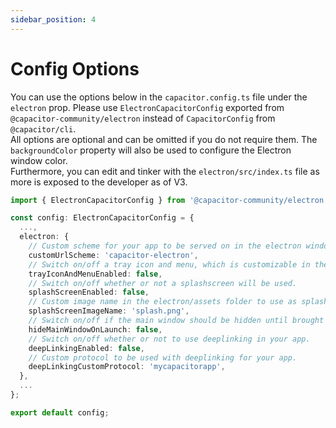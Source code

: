 ```yaml
---
sidebar_position: 4
---
```


# Config Options

You can use the options below in the `capacitor.config.ts` file under the `electron` prop. Please use `ElectronCapacitorConfig` exported from `@capacitor-community/electron` instead of `CapacitorConfig` from `@capacitor/cli`.\
All options are optional and can be omitted if you do not require them. The `backgroundColor` property will also be used to configure the Electron window color.\
Furthermore, you can edit and tinker with the `electron/src/index.ts` file as more is exposed to the developer as of V3.

```typescript
import { ElectronCapacitorConfig } from '@capacitor-community/electron';

const config: ElectronCapacitorConfig = {
  ...,
  electron: {
    // Custom scheme for your app to be served on in the electron window.
    customUrlScheme: 'capacitor-electron',
    // Switch on/off a tray icon and menu, which is customizable in the app.
    trayIconAndMenuEnabled: false,
    // Switch on/off whether or not a splashscreen will be used.
    splashScreenEnabled: false,
    // Custom image name in the electron/assets folder to use as splash image (.gif included)
    splashScreenImageName: 'splash.png',
    // Switch on/off if the main window should be hidden until brought to the front by the tray menu, etc.
    hideMainWindowOnLaunch: false,
    // Switch on/off whether or not to use deeplinking in your app.
    deepLinkingEnabled: false,
    // Custom protocol to be used with deeplinking for your app.
    deepLinkingCustomProtocol: 'mycapacitorapp',
  },
  ...
};

export default config;
```